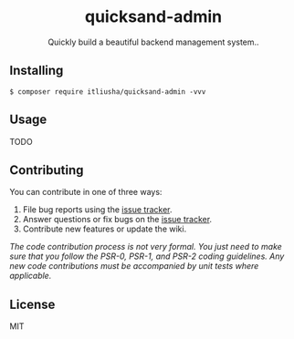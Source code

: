 <h1 align="center"> quicksand-admin </h1>

<p align="center"> Quickly build a beautiful backend management system..</p>


## Installing

```shell
$ composer require itliusha/quicksand-admin -vvv
```

## Usage

TODO

## Contributing

You can contribute in one of three ways:

1. File bug reports using the [issue tracker](https://github.com/itliusha/quicksand-admin/issues).
2. Answer questions or fix bugs on the [issue tracker](https://github.com/itliusha/quicksand-admin/issues).
3. Contribute new features or update the wiki.

_The code contribution process is not very formal. You just need to make sure that you follow the PSR-0, PSR-1, and PSR-2 coding guidelines. Any new code contributions must be accompanied by unit tests where applicable._

## License

MIT